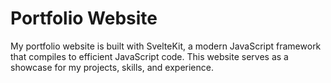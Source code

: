 # Portfolio Website

My portfolio website is built with SvelteKit, a modern JavaScript framework that compiles to efficient JavaScript code. This website serves as a showcase for my projects, skills, and experience.
